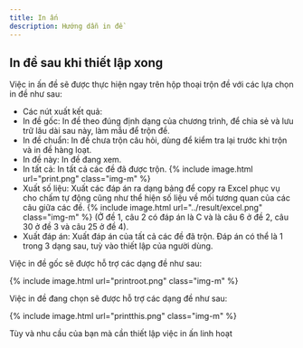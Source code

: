 ```yaml
---
title: In ấn
description: Hướng dẫn in đề
---
```


## In đề sau khi thiết lập xong

Việc in ấn đề sẽ được thực hiện ngay trên hộp thoại trộn đề với các lựa chọn in đề như sau:
- Các nút xuất kết quả:
- In đề gốc: In đề theo đúng định dạng của chương trình, để chia sẻ và lưu trữ lâu dài sau này, làm mẫu để trộn đề.
- In đề chuẩn: In đề chưa trộn câu hỏi, dùng để kiểm tra lại trước khi trộn và in đề hàng loạt.
- In đề này: In đề đang xem.
- In tất cả: In tất cả các đề đã được trộn.
{% include image.html url="print.png" class="img-m" %}
- Xuất số liệu: Xuất các đáp án ra dạng bảng để copy ra Excel phục vụ cho chấm tự động cũng như thể hiện số liệu về mối tương quan của các câu giữa các đề.
 {% include image.html url="../result/excel.png" class="img-m" %}
(Ở đề 1, câu 2 có đáp án là C và là câu 6 ở đề 2, câu 30 ở đề 3 và câu 25 ở đề 4).
- Xuất đáp án: Xuất đáp án của tất cả các đề đã trộn. Đáp án có thể là 1 trong 3 dạng sau, tuỳ vào thiết lập của người dùng.


Việc in đề gốc sẽ được hỗ trợ các dạng đề như sau:

{% include image.html url="printroot.png" class="img-m" %}

Việc in đề đang chọn sẽ được hỗ trợ các dạng đề như sau:

{% include image.html url="printthis.png" class="img-m" %}

Tùy và nhu cầu của bạn mà cần thiết lập việc in ấn linh hoạt